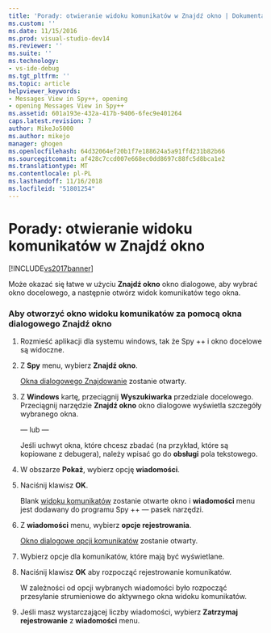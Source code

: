 ```yaml
---
title: 'Porady: otwieranie widoku komunikatów w Znajdź okno | Dokumentacja firmy Microsoft'
ms.custom: ''
ms.date: 11/15/2016
ms.prod: visual-studio-dev14
ms.reviewer: ''
ms.suite: ''
ms.technology:
- vs-ide-debug
ms.tgt_pltfrm: ''
ms.topic: article
helpviewer_keywords:
- Messages View in Spy++, opening
- opening Messages View in Spy++
ms.assetid: 601a193e-432a-417b-9406-6fec9e401264
caps.latest.revision: 7
author: MikeJo5000
ms.author: mikejo
manager: ghogen
ms.openlocfilehash: 64d32064ef20b1f7e188624a5a91ffd231b82b66
ms.sourcegitcommit: af428c7ccd007e668ec0dd8697c88fc5d8bca1e2
ms.translationtype: MT
ms.contentlocale: pl-PL
ms.lasthandoff: 11/16/2018
ms.locfileid: "51801254"
---
```

# <a name="how-to-open-messages-view-from-find-window"></a>Porady: otwieranie widoku komunikatów w Znajdź okno
[!INCLUDE[vs2017banner](../includes/vs2017banner.md)]

Może okazać się łatwe w użyciu **Znajdź okno** okno dialogowe, aby wybrać okno docelowego, a następnie otwórz widok komunikatów tego okna.  
  
### <a name="to-open-a-messages-view-window-using-the-find-window-dialog-box"></a>Aby otworzyć okno widoku komunikatów za pomocą okna dialogowego Znajdź okno  
  
1.  Rozmieść aplikacji dla systemu windows, tak że Spy ++ i okno docelowe są widoczne.  
  
2.  Z **Spy** menu, wybierz **Znajdź okno**.  
  
     [Okna dialogowego Znajdowanie](../debugger/find-window-dialog-box.md) zostanie otwarty.  
  
3.  Z **Windows** kartę, przeciągnij **Wyszukiwarka** przedziale docelowego. Przeciągnij narzędzie **Znajdź okno** okno dialogowe wyświetla szczegóły wybranego okna.  
  
     — lub —  
  
     Jeśli uchwyt okna, które chcesz zbadać (na przykład, które są kopiowane z debugera), należy wpisać go do **obsługi** pola tekstowego.  
  
4.  W obszarze **Pokaż**, wybierz opcję **wiadomości**.  
  
5.  Naciśnij klawisz **OK**.  
  
     Blank [widoku komunikatów](../debugger/messages-view.md) zostanie otwarte okno i **wiadomości** menu jest dodawany do programu Spy ++ — pasek narzędzi.  
  
6.  Z **wiadomości** menu, wybierz **opcje rejestrowania**.  
  
     [Okno dialogowe opcji komunikatów](../debugger/message-options-dialog-box.md) zostanie otwarty.  
  
7.  Wybierz opcje dla komunikatów, które mają być wyświetlane.  
  
8.  Naciśnij klawisz **OK** aby rozpocząć rejestrowanie komunikatów.  
  
     W zależności od opcji wybranych wiadomości było rozpocząć przesyłanie strumieniowe do aktywnego okna widoku komunikatów.  
  
9. Jeśli masz wystarczającej liczby wiadomości, wybierz **Zatrzymaj rejestrowanie** z **wiadomości** menu.



